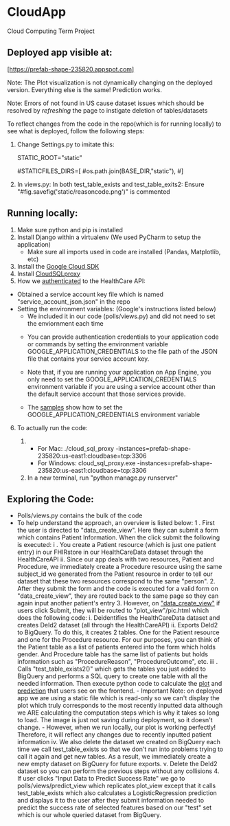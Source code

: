 # CloudApp
Cloud Computing Term Project

## Deployed app visible at:

 [https://prefab-shape-235820.appspot.com]
 
 Note: The Plot visualization is not dynamically changing on the deployed version. Everything else is the same! Prediction works.
 
 Note: Errors of not found in US cause dataset issues which should be resolved by *refreshing* the page to instigate deletion of tables/datasets
 
 To reflect changes from the code in the repo(which is for running locally) to see what is deployed, follow the following steps:
 1. Change Settings.py to imitate this:
 
 	STATIC_ROOT="static"
	
      #STATICFILES_DIRS=[
      #os.path.join(BASE_DIR,"static"),
      #]
	
2. In views.py:
      In both test_table_exists and test_table_exits2:
            Ensure "#fig.savefig('static/reasoncode.png')"  is commented


## Running locally:

1. Make sure python and pip is installed
2. Install Django within a virtualenv (We used PyCharm to setup the application)
	- Make sure all imports used in code are installed (Pandas, Matplotlib, etc)
3. Install the [Google Cloud SDK](https://cloud.google.com/sdk/docs/#windows)
4. Install [CloudSQLproxy](https://cloud.google.com/sql/docs/mysql/connect-admin-proxy)
5. How we [authenticated](https://cloud.google.com/healthcare/docs/how-tos/authentication) to the HealthCare API:
- Obtained a service account key file which is named "service_account_json.json" in the repo
- Setting the environment variables: (Google's instructions listed below)
	- We included it in our code (polls/views.py) and did not need to set the enviornment each time
	* You can provide authentication credentials to your application code or commands by setting the environment variable GOOGLE_APPLICATION_CREDENTIALS to the file path of the JSON file that contains your service account key.

	* Note that, if you are running your application on App Engine, you only need to set the GOOGLE_APPLICATION_CREDENTIALS environment variable if you are using a service account other than the default service account that those services provide.

	* The [samples](https://cloud.google.com/healthcare/docs/how-tos/authentication#healthcare-set-adc-cli-powershell) show how to set the GOOGLE_APPLICATION_CREDENTIALS environment variable

6. To actually run the code:

	1. 
		- For Mac: ./cloud_sql_proxy -instances=prefab-shape-235820:us-east1:cloudbase=tcp:3306
		- For Windows: cloud_sql_proxy.exe -instances=prefab-shape-235820:us-east1:cloudbase=tcp:3306
	2. In a new terminal, run "python manage.py runserver"

## Exploring the Code:

- Polls/views.py contains the bulk of the code
- To help understand the approach, an overview is listed below:
	1 . First the user is directed to "data_create_view". Here they can submit a form which contains Patient Information. When the click submit the following is executed:
		i . You create a Patient resource (which is just one patient entry) in our FHIRstore in our HealthCareData dataset through the HealthCareAPI
		ii. Since our app deals with two resources, Patient and Procedure, we immediately create a Procedure resource using the same subject_id we generated from the Patient resource in order to tell our dataset that these two resources correspond to the same "person". 
	2. After they submit the form and the code is executed for a valid form on "data_create_view", they are routed back to the same page so they can again input another patient's entry
	3. However, on ["data_create_view"](/https://prefab-shape-235820.appspot.com/) if users click Submit, they will be routed to "plot_view"/pic.html which does the following code:
		i. Deidentifies the HealthCareData dataset and creates DeId2 dataset (all through the HealthCareAPI)
		ii. Exports DeId2 to BigQuery. To do this, it creates 2 tables. One for the Patient resource and one for the Procedure resource. For our purposes, you can think of the Patient table as a list of patients entered into the form which holds gender. And Procedure table has the same list of patients but holds information such as "ProcedureReason", "ProcedureOutcome", etc.
		iii . Calls "test_table_exists2()" which gets the tables you just added to BigQuery and performs a SQL query to create one table with all the needed information. Then execute python code to calculate the [plot](https://prefab-shape-235820.appspot.com/plot?) and [prediction](https://prefab-shape-235820.appspot.com/predict?) that users see on the frontend.
			- Important Note: on deployed app we are using a static file which is read-only so we can't display the plot which truly corresponds to the most recently inputted data although we ARE calculating the computation steps which is why it takes so long to load. The image is just not saving during deployment, so it doesn't change. 
			- However, when we run locally, our plot is working perfectly! Therefore, it will reflect any changes due to recently inputted patient information
		iv. We also delete the dataset we created on BigQuery each time we call test_table_exists so that we don't run into problems trying to call it again and get new tables. As a result, we immediately create a new empty dataset on BigQuery for future exports.
		v. Delete the DeId2 dataset so you can perform the previous steps without any collisions
	4. If user clicks "Input Data to Predict Success Rate" we go to polls/views/predict_view which replicates plot_view except that it calls test_table_exists which also calculates a LogisticRegression prediction and displays it to the user after they submit information needed to predict the success rate of selected features based on our "test" set which is our whole queried dataset from BigQuery. 

	



